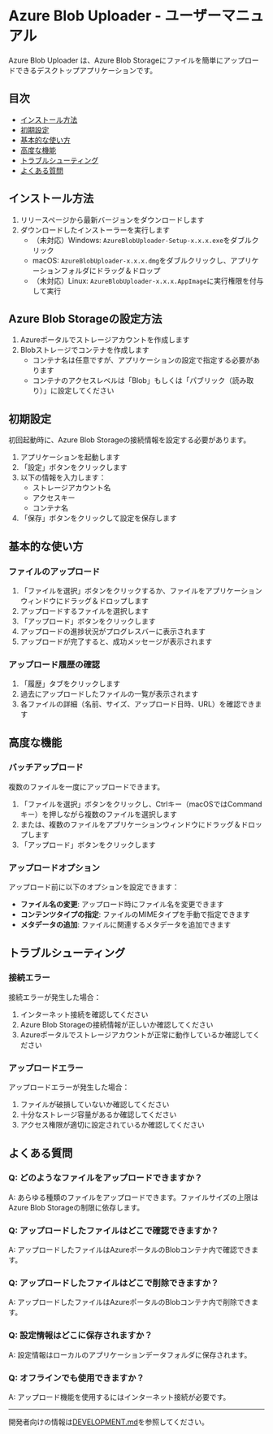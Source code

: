 # Azure Blob Uploader - ユーザーマニュアル

Azure Blob Uploader は、Azure Blob Storageにファイルを簡単にアップロードできるデスクトップアプリケーションです。

## 目次

- [インストール方法](#インストール方法)
- [初期設定](#初期設定)
- [基本的な使い方](#基本的な使い方)
- [高度な機能](#高度な機能)
- [トラブルシューティング](#トラブルシューティング)
- [よくある質問](#よくある質問)

## インストール方法

1. リリースページから最新バージョンをダウンロードします
2. ダウンロードしたインストーラーを実行します
   - （未対応）Windows: `AzureBlobUploader-Setup-x.x.x.exe`をダブルクリック
   - macOS: `AzureBlobUploader-x.x.x.dmg`をダブルクリックし、アプリケーションフォルダにドラッグ＆ドロップ
   - （未対応）Linux: `AzureBlobUploader-x.x.x.AppImage`に実行権限を付与して実行

## Azure Blob Storageの設定方法
1. Azureポータルでストレージアカウントを作成します
2. Blobストレージでコンテナを作成します
    - コンテナ名は任意ですが、アプリケーションの設定で指定する必要があります
    - コンテナのアクセスレベルは「Blob」もしくは「パブリック（読み取り）」に設定してください

## 初期設定

初回起動時に、Azure Blob Storageの接続情報を設定する必要があります。

1. アプリケーションを起動します
2. 「設定」ボタンをクリックします
3. 以下の情報を入力します：
   - ストレージアカウント名
   - アクセスキー
   - コンテナ名
4. 「保存」ボタンをクリックして設定を保存します

    
## 基本的な使い方

### ファイルのアップロード

1. 「ファイルを選択」ボタンをクリックするか、ファイルをアプリケーションウィンドウにドラッグ＆ドロップします
2. アップロードするファイルを選択します
3. 「アップロード」ボタンをクリックします
4. アップロードの進捗状況がプログレスバーに表示されます
5. アップロードが完了すると、成功メッセージが表示されます

### アップロード履歴の確認

1. 「履歴」タブをクリックします
2. 過去にアップロードしたファイルの一覧が表示されます
3. 各ファイルの詳細（名前、サイズ、アップロード日時、URL）を確認できます

## 高度な機能

### バッチアップロード

複数のファイルを一度にアップロードできます。

1. 「ファイルを選択」ボタンをクリックし、Ctrlキー（macOSではCommandキー）を押しながら複数のファイルを選択します
2. または、複数のファイルをアプリケーションウィンドウにドラッグ＆ドロップします
3. 「アップロード」ボタンをクリックします

### アップロードオプション

アップロード前に以下のオプションを設定できます：

- **ファイル名の変更**: アップロード時にファイル名を変更できます
- **コンテンツタイプの指定**: ファイルのMIMEタイプを手動で指定できます
- **メタデータの追加**: ファイルに関連するメタデータを追加できます

## トラブルシューティング

### 接続エラー

接続エラーが発生した場合：

1. インターネット接続を確認してください
2. Azure Blob Storageの接続情報が正しいか確認してください
3. Azureポータルでストレージアカウントが正常に動作しているか確認してください

### アップロードエラー

アップロードエラーが発生した場合：

1. ファイルが破損していないか確認してください
2. 十分なストレージ容量があるか確認してください
3. アクセス権限が適切に設定されているか確認してください

## よくある質問

### Q: どのようなファイルをアップロードできますか？
A: あらゆる種類のファイルをアップロードできます。ファイルサイズの上限はAzure Blob Storageの制限に依存します。

### Q: アップロードしたファイルはどこで確認できますか？
A: アップロードしたファイルはAzureポータルのBlobコンテナ内で確認できます。

### Q: アップロードしたファイルはどこで削除できますか？
A: アップロードしたファイルはAzureポータルのBlobコンテナ内で削除できます。

### Q: 設定情報はどこに保存されますか？
A: 設定情報はローカルのアプリケーションデータフォルダに保存されます。

### Q: オフラインでも使用できますか？
A: アップロード機能を使用するにはインターネット接続が必要です。

---

開発者向けの情報は[DEVELOPMENT.md](./DEVELOPMENT.md)を参照してください。
